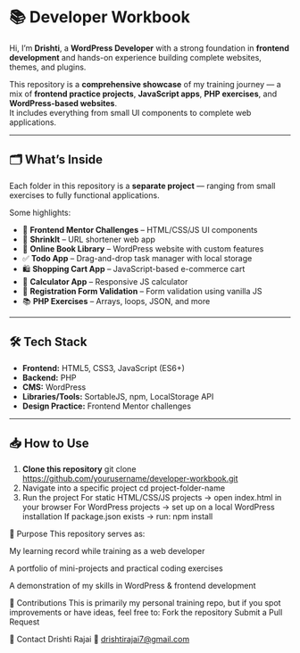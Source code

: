 # 📚 Developer Workbook

Hi, I’m **Drishti**, a **WordPress Developer** with a strong foundation in **frontend development** and hands-on experience building complete websites, themes, and plugins.

This repository is a **comprehensive showcase** of my training journey — a mix of **frontend practice projects**, **JavaScript apps**, **PHP exercises**, and **WordPress-based websites**.  
It includes everything from small UI components to complete web applications.

---

## 🗂 What’s Inside
Each folder in this repository is a **separate project** — ranging from small exercises to fully functional applications.

Some highlights:
- 🎨 **Frontend Mentor Challenges** – HTML/CSS/JS UI components
- 🔗 **ShrinkIt** – URL shortener web app
- 📖 **Online Book Library** – WordPress website with custom features
- ✅ **Todo App** – Drag-and-drop task manager with local storage
- 🛍 **Shopping Cart App** – JavaScript-based e-commerce cart
- 🧮 **Calculator App** – Responsive JS calculator
- 📄 **Registration Form Validation** – Form validation using vanilla JS
- 📚 **PHP Exercises** – Arrays, loops, JSON, and more

---

## 🛠️ Tech Stack
- **Frontend:** HTML5, CSS3, JavaScript (ES6+)
- **Backend:** PHP
- **CMS:** WordPress
- **Libraries/Tools:** SortableJS, npm, LocalStorage API
- **Design Practice:** Frontend Mentor challenges

---

## 📥 How to Use
1. **Clone this repository**
   git clone https://github.com/yourusername/developer-workbook.git
2. Navigate into a specific project
   cd project-folder-name
3. Run the project
  For static HTML/CSS/JS projects → open index.html in your browser
  For WordPress projects → set up on a local WordPress installation
  If package.json exists → run: npm install

🎯 Purpose
This repository serves as:

My learning record while training as a web developer

A portfolio of mini-projects and practical coding exercises

A demonstration of my skills in WordPress & frontend development

🤝 Contributions
This is primarily my personal training repo, but if you spot improvements or have ideas, feel free to:
Fork the repository
Submit a Pull Request

📧 Contact
Drishti Rajai
📩 drishtirajai7@gmail.com
   
